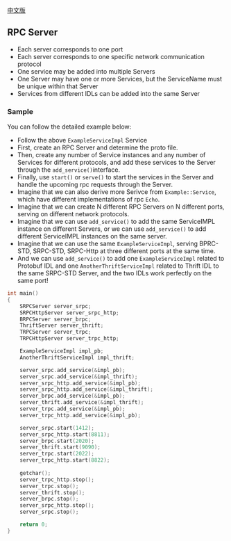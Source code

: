 [中文版](/docs/tutorial-03-server.md)

## RPC Server

- Each server corresponds to one port
- Each server corresponds to one specific network communication protocol
- One service may be added into multiple Servers
- One Server may have one or more Services, but the ServiceName must be unique within that Server
- Services from different IDLs can be added into the same Server

### Sample

You can follow the detailed example below:

- Follow the above `ExampleServiceImpl` Service
- First, create an RPC Server and determine the proto file.
- Then, create any number of Service instances and any number of Services for different protocols, and add these services to the Server through the `add_service()`interface.
- Finally, use `start()` or `serve()` to start the services in the Server and handle the upcoming rpc requests through the Server.
- Imagine that we can also derive more Serivce from `Example::Service`, which have different implementations of rpc `Echo`.
- Imagine that we can create N different RPC Servers on N different ports, serving on different network protocols.
- Imagine that we can use `add_service()` to add the same ServiceIMPL instance on different Servers, or we can use `add_service()` to add different ServiceIMPL instances on the same server.
- Imagine that we can use the same `ExampleServiceImpl`, serving BPRC-STD, SRPC-STD, SRPC-Http at three different ports at the same time.
- And we can use `add_service()` to add one `ExampleServiceImpl` related to Protobuf IDL and one `AnotherThriftServiceImpl` related to Thrift IDL to the same SRPC-STD Server, and the two IDLs work perfectly on the same port!

~~~cpp
int main()
{
    SRPCServer server_srpc;
    SRPCHttpServer server_srpc_http;
    BRPCServer server_brpc;
    ThriftServer server_thrift;
    TRPCServer server_trpc;
    TRPCHttpServer server_trpc_http;

    ExampleServiceImpl impl_pb;
    AnotherThriftServiceImpl impl_thrift;

    server_srpc.add_service(&impl_pb);
    server_srpc.add_service(&impl_thrift);
    server_srpc_http.add_service(&impl_pb);
    server_srpc_http.add_service(&impl_thrift);
    server_brpc.add_service(&impl_pb);
    server_thrift.add_service(&impl_thrift);
    server_trpc.add_service(&impl_pb);
    server_trpc_http.add_service(&impl_pb);

    server_srpc.start(1412);
    server_srpc_http.start(8811);
    server_brpc.start(2020);
    server_thrift.start(9090);
	server_trpc.start(2022);
	server_trpc_http.start(8822);
	
    getchar();
	server_trpc_http.stop();
	server_trpc.stop();
    server_thrift.stop();
    server_brpc.stop();
    server_srpc_http.stop();
    server_srpc.stop();

    return 0;
}
~~~

